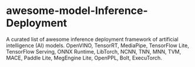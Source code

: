 # awesome-model-Inference-Deployment
A curated list of awesome inference deployment framework of artificial intelligence (AI) models. OpenVINO, TensorRT, MediaPipe, TensorFlow Lite, TensorFlow Serving, ONNX Runtime, LibTorch, NCNN, TNN, MNN, TVM, MACE, Paddle Lite, MegEngine Lite, OpenPPL, Bolt, ExecuTorch.
